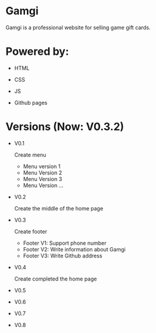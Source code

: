 # Gamgi
 Gamgi is a professional website for selling game gift cards.
# Powered by:
   - HTML 

   - CSS

   - JS

   - Github pages
# Versions (Now: V0.3.2)
  - V0.1

     Create menu

     - Menu version 1
     - Menu Version 2
     - Menu Version 3
     - Menu Version ...

  - V0.2

     Create the middle of the home page

  - V0.3

     Create footer

     - Footer V1:  Support phone number
     - Footer V2:  Write information about Gamgi
     - Footer V3:  Write Github address
  - V0.4

     Create completed the home page
    
  - V0.5
    
  - V0.6
  
  - V0.7
   
  - V0.8
